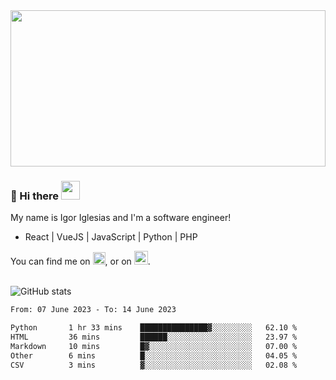 <img src="https://c.tenor.com/KjVxfRrrncUAAAAd/matrix.gif" width="100%" height="250px">

### 🔭 Hi there <img src="https://raw.githubusercontent.com/MartinHeinz/MartinHeinz/master/wave.gif" width="30px">


My name is Igor Iglesias and I'm a software engineer!
<br>

<ul>
  <li> React | VueJS | JavaScript | Python | PHP </li>
</ul>
You can find me on <a href="https://twitter.com/IgorIglesias5"><img src="https://i.imgur.com/JLLlB5S.png" width="20px"></a>, or on <a href="https://www.linkedin.com/in/igor-iglesias-62478428/"><img src="https://i.imgur.com/PXyIkWx.png" width="22px"></a>.

<br>
<br>

![GitHub stats](https://github-readme-stats.vercel.app/api?username=igoiglesias&show_icons=true&count_private=true&theme=chartreuse-dark&hide_title=true)

<!--START_SECTION:waka-->

```txt
From: 07 June 2023 - To: 14 June 2023

Python       1 hr 33 mins    ███████████████▓░░░░░░░░░   62.10 %
HTML         36 mins         ██████░░░░░░░░░░░░░░░░░░░   23.97 %
Markdown     10 mins         █▓░░░░░░░░░░░░░░░░░░░░░░░   07.00 %
Other        6 mins          █░░░░░░░░░░░░░░░░░░░░░░░░   04.05 %
CSV          3 mins          ▓░░░░░░░░░░░░░░░░░░░░░░░░   02.08 %
```

<!--END_SECTION:waka-->
